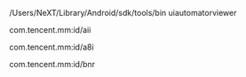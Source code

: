 /Users/NeXT/Library/Android/sdk/tools/bin
uiautomatorviewer


com.tencent.mm:id/aii

com.tencent.mm:id/a8i

com.tencent.mm:id/bnr


